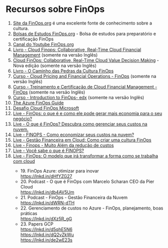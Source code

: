 <!DOCTYPE html>
<html>
<head>
</head>
<body>
	<h1>Recursos sobre FinOps</h1>
	<ol>
		<li><a href="https://lnkd.in/dNiyU8nE">Site da FinOps.org</a> é uma excelente fonte de conhecimento sobre a cultura.</li>
		<li><a href="https://lnkd.in/d-fjhZUS">Bolsas de Estudos FinOps.org</a> - Bolsa de estudos para preparatório e certificação FinOps</li>
		<li><a href="https://lnkd.in/dBVZJHFH">Canal do Youtube FinOps.org</a></li>
		<li><a href="https://lnkd.in/dZX4sF3s">Livro - Cloud Finops: Collaborative, Real-Time Cloud Financial Management</a> (somente na versão Inglês)</li>
		<li><a href="https://lnkd.in/dUT7sdjv">Cloud FinOps: Collaborative, Real-Time Cloud Value Decision Making</a> - Nova edição (somente na versão Inglês)</li>
		<li><a href="https://lnkd.in/ds26fqrd">Livro - O Caminho das Pedras da Cultura FinOps</a></li>
		<li><a href="https://lnkd.in/dHkp552q">Curso - Cloud Pricing and Financial Operations - FinOps</a> (somente na versão Inglês)</li>
		<li><a href="https://lnkd.in/dyiqWsgh">Curso - Treinamento e Certificação de Cloud Financial Management - FinOps</a> (somente na versão Inglês)</li>
		<li><a href="https://lnkd.in/dccZFRih">Curso - Introduction to FinOps- edx</a> (somente na versão Inglês)</li>
		<li><a href="https://lnkd.in/dp53SQsP">The Azure FinOps Guide</a></li>
		<li><a href="https://lnkd.in/dB-3NYZD">Desafio Cloud FinOps Microsoft</a></li>
		<li><a href="https://lnkd.in/dNss_Zud">Live - FinOps: o que é e como ele pode gerar mais economia para o seu negócio?</a></li>
		<li><a href="https://lnkd.in/dE3k3tqr">Live - O que é FinOps? Descubra como gerenciar seus custos na nuvem.</a></li>
		<li><a href="https://lnkd.in/dVXiM33t">Live - FINOPS - Como economizar seus custos na nuvem?</a></li>
		<li><a href="https://lnkd.in/d5wAr7TR">Live - Gestão Financeira em Cloud: Como criar uma cultura FinOps</a></li>
		<li><a href="https://lnkd.in/dbzUiknG">Live - Finops - Muito Além da redução de custos</a></li>
		<li><a href="https://lnkd.in/dqANP8kV">Live - Você sabe o que é FINOPS?</a></li>
		<li><a href="https://lnkd.in/dj-QDbPY">Live - FinOps: O modelo que irá transformar a forma como se trabalha com cloud</a></li>  
<ul>
    <li>19. FinOps Azure: otimizar para inovar<br>
  <a href="https://lnkd.in/dHfYZG27">https://lnkd.in/dHfYZG27</a></li>
  <li>20. Podcast - O que é FinOps com Marcelo Scharan CEO da Pier Cloud<br>
  <a href="https://lnkd.in/db4AV5Um">https://lnkd.in/db4AV5Um</a></li>
  <li>21. Podcast - FinOps - Gestão Financeira da Nuvem<br>
  <a href="https://lnkd.in/dWRN-dTH">https://lnkd.in/dWRN-dTH</a></li>
  <li>22. Gerenciamento de custos no Azure - FinOps, planejamento, boas práticas<br>
  <a href="https://lnkd.in/dXz5R_gG">https://lnkd.in/dXz5R_gG</a></li>
  <li>23. Papers GCP<br>
  <a href="https://lnkd.in/d5qhE5N6">https://lnkd.in/d5qhE5N6</a><br>
  <a href="https://lnkd.in/dQ2vZkWu">https://lnkd.in/dQ2vZkWu</a><br>
  <a href="https://lnkd.in/de2wE23s">https://lnkd.in/de2wE23s</a></li>
</ul>
